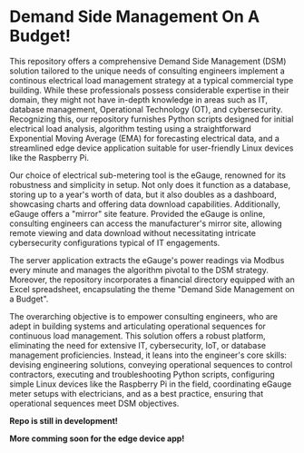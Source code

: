 # Demand Side Management On A Budget!

This repository offers a comprehensive Demand Side Management (DSM) solution tailored to the unique needs of consulting engineers implement a continous electrical load management strategy at a typical commercial type building. While these professionals possess considerable expertise in their domain, they might not have in-depth knowledge in areas such as IT, database management, Operational Technology (OT), and cybersecurity. Recognizing this, our repository furnishes Python scripts designed for initial electrical load analysis, algorithm testing using a straightforward Exponential Moving Average (EMA) for forecasting electrical data, and a streamlined edge device application suitable for user-friendly Linux devices like the Raspberry Pi.

Our choice of electrical sub-metering tool is the eGauge, renowned for its robustness and simplicity in setup. Not only does it function as a database, storing up to a year's worth of data, but it also doubles as a dashboard, showcasing charts and offering data download capabilities. Additionally, eGauge offers a "mirror" site feature. Provided the eGauge is online, consulting engineers can access the manufacturer's mirror site, allowing remote viewing and data download without necessitating intricate cybersecurity configurations typical of IT engagements.

The server application extracts the eGauge's power readings via Modbus every minute and manages the algorithm pivotal to the DSM strategy. Moreover, the repository incorporates a financial directory equipped with an Excel spreadsheet, encapsulating the theme "Demand Side Management on a Budget".

The overarching objective is to empower consulting engineers, who are adept in building systems and articulating operational sequences for continuous load management. This solution offers a robust platform, eliminating the need for extensive IT, cybersecurity, IoT, or database management proficiencies. Instead, it leans into the engineer's core skills: devising engineering solutions, conveying operational sequences to control contractors, executing and troubleshooting Python scripts, configuring simple Linux devices like the Raspberry Pi in the field, coordinating eGauge meter setups with electricians, and as a best practice, ensuring that operational sequences meet DSM objectives.

**Repo is still in development!**

**More comming soon for the edge device app!**

